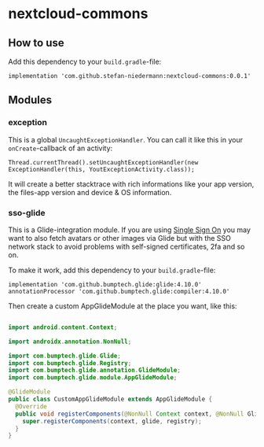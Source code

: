 # nextcloud-commons

## How to use

Add this dependency to your `build.gradle`-file:

`implementation 'com.github.stefan-niedermann:nextcloud-commons:0.0.1'`

## Modules

### exception

This is a global `UncaughtExceptionHandler`. You can call it like this in your `onCreate`-callback of an activity:

`Thread.currentThread().setUncaughtExceptionHandler(new ExceptionHandler(this, YoutExceptionActivity.class));`

It will create a better stacktrace with rich informations like your app version, the files-app version and device & OS information.

### sso-glide

This is a Glide-integration module. If you are using [Single Sign On](https://github.com/nextcloud/Android-SingleSignOn) you may want to also fetch avatars or other images via Glide but with the SSO network stack to avoid problems with self-signed certificates, 2fa and so on.

To make it work, add this dependency to your `build.gradle`-file:

`implementation 'com.github.bumptech.glide:glide:4.10.0'`
`annotationProcessor 'com.github.bumptech.glide:compiler:4.10.0'`

Then create a custom AppGlideModule at the place you want, like this:

```java

import android.content.Context;

import androidx.annotation.NonNull;

import com.bumptech.glide.Glide;
import com.bumptech.glide.Registry;
import com.bumptech.glide.annotation.GlideModule;
import com.bumptech.glide.module.AppGlideModule;

@GlideModule
public class CustomAppGlideModule extends AppGlideModule {
  @Override
  public void registerComponents(@NonNull Context context, @NonNull Glide glide, @NonNull Registry registry) {
    super.registerComponents(context, glide, registry);
  }
}
```
